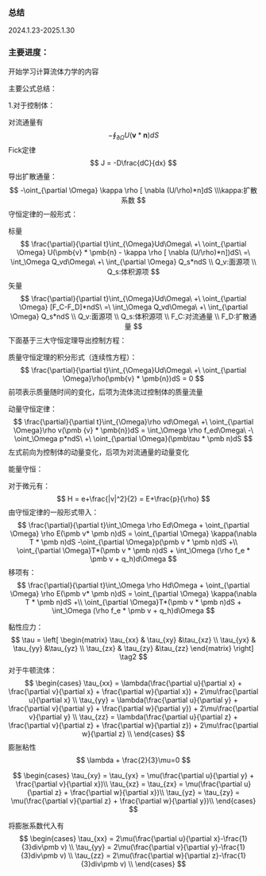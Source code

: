 ### 总结

2024.1.23-2025.1.30

### 主要进度：

开始学习计算流体力学的内容

主要公式总结：

1.对于控制体：

对流通量有 
$$
-\oint_{\partial \Omega} U(\pmb{v} * \pmb{n})dS
$$
Fick定律
$$
J = -D\frac{dC}{dx}
$$
导出扩散通量：
$$
-\oint_{\partial \Omega} \kappa \rho [ \nabla (U/\rho)*n]dS \\\kappa:扩散系数
$$
守恒定律的一般形式： 

标量
$$
\frac{\partial}{\partial t}\int_{\Omega}Ud\Omega\ +\ \oint_{\partial \Omega} U(\pmb{v} * \pmb{n} - \kappa \rho [ \nabla (U/\rho)*n])dS\ =\ \int_\Omega Q_vd\Omega\ +\ \int_{\partial \Omega} Q_s*ndS \\
Q_v:面源项 \\
Q_s:体积源项
$$
矢量
$$
\frac{\partial}{\partial t}\int_{\Omega}Ud\Omega\ +\ \oint_{\partial \Omega} [F_C-F_D]*ndS\ =\ \int_\Omega Q_vd\Omega\ +\ \int_{\partial \Omega} Q_s*ndS \\
Q_v:面源项 \\
Q_s:体积源项 \\
F_C:对流通量 \\
F_D:扩散通量
$$
下面基于三大守恒定理导出控制方程： 

质量守恒定理的积分形式（连续性方程）： 
$$
\frac{\partial}{\partial t}\int_{\Omega}Ud\Omega\ +\ \oint_{\partial \Omega}\rho(\pmb{v} * \pmb{n})dS = 0
$$
前项表示质量随时间的变化，后项为流体流过控制体的质量流量



动量守恒定律：
$$
\frac{\partial}{\partial t}\int_{\Omega}\rho vd\Omega\ +\ \oint_{\partial \Omega}\rho v(\pmb {v} * \pmb{n})dS = \int_\Omega \rho f_ed\Omega\ -\ \oint_\Omega p*ndS\ +\ \oint_{\partial \Omega}(\pmb\tau * \pmb n)dS
$$
左式前向为控制体的动量变化，后项为对流通量的动量变化



能量守恒：

对于微元有：
$$
H = e+\frac{|v|^2}{2} = E+\frac{p}{\rho}
$$
由守恒定律的一般形式带入：
$$
\frac{\partial}{\partial t}\int_\Omega \rho Ed\Omega + \oint_{\partial \Omega} \rho E(\pmb v* \pmb n)dS = \oint_{\partial \Omega} \kappa(\nabla T * \pmb n)dS -\oint_{\partial \Omega}p(\pmb v * \pmb n)dS +\\ \oint_{\partial \Omega}T*(\pmb v * \pmb n)dS + \int_\Omega (\rho f_e * \pmb v + q_h)d\Omega
$$
移项有：
$$
\frac{\partial}{\partial t}\int_\Omega \rho Hd\Omega + \oint_{\partial \Omega} \rho E(\pmb v* \pmb n)dS = \oint_{\partial \Omega} \kappa(\nabla T * \pmb n)dS  +\\ \oint_{\partial \Omega}T*(\pmb v * \pmb n)dS + \int_\Omega (\rho f_e * \pmb v + q_h)d\Omega
$$


黏性应力：
$$
\tau = 
\left[
\begin{matrix}
\tau_{xx} & \tau_{xy} &\tau_{xz} \\
\tau_{yx} & \tau_{yy} &\tau_{yz} \\
\tau_{zx} & \tau_{zy} &\tau_{zz} 
\end{matrix}
\right] \tag2
$$
对于牛顿流体： 
$$
\begin{cases}
\tau_{xx} = \lambda(\frac{\partial u}{\partial x} + \frac{\partial v}{\partial x} + \frac{\partial w}{\partial x}) + 2\mu\frac{\partial u}{\partial x} \\
\tau_{yy} = \lambda(\frac{\partial u}{\partial y} + \frac{\partial v}{\partial y} + \frac{\partial w}{\partial y}) + 2\mu\frac{\partial v}{\partial y} \\
\tau_{zz} = \lambda(\frac{\partial u}{\partial z} + \frac{\partial v}{\partial z} + \frac{\partial w}{\partial z}) + 2\mu\frac{\partial w}{\partial z} \\
\end{cases}
$$
膨胀粘性
$$
\lambda + \frac{2}{3}\mu=0
$$

$$
\begin{cases}
\tau_{xy} =  \tau_{yx} = \mu(\frac{\partial u}{\partial y} + \frac{\partial v}{\partial x})\\
\tau_{xz} =  \tau_{zx} = \mu(\frac{\partial u}{\partial z} + \frac{\partial w}{\partial x})\\
\tau_{yz} =  \tau_{zy} = \mu(\frac{\partial v}{\partial z} + \frac{\partial w}{\partial y})\\
\end{cases}
$$

将膨胀系数代入有
$$
\begin{cases}
\tau_{xx} = 2\mu(\frac{\partial u}{\partial x}-\frac{1}{3}div\pmb v) \\
\tau_{yy} = 2\mu(\frac{\partial v}{\partial y}-\frac{1}{3}div\pmb v) \\
\tau_{zz} = 2\mu(\frac{\partial w}{\partial z}-\frac{1}{3}div\pmb v) \\
\end{cases}
$$
